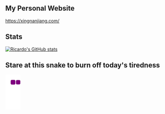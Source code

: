 ## My Personal Website

https://xingnanjiang.com/

## Stats

[![Ricardo's GitHub stats](https://github-readme-stats.vercel.app/api?username=RicardoChaseCo)](https://github.com/anuraghazra/github-readme-stats)

## Stare at this snake to burn off today's tiredness
![snake gif](https://github.com/RicardoChaseCo/RicardoChaseCo/blob/output/github-contribution-grid-snake.gif)
  

